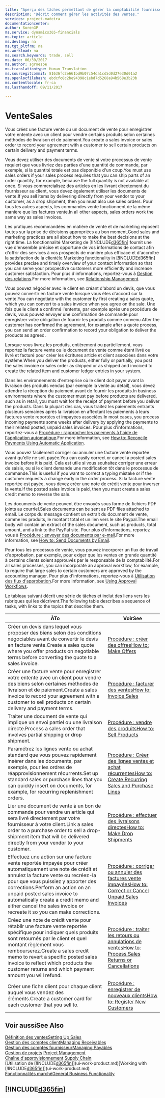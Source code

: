 ```yaml
---
title: "Aperçu des tâches permettant de gérer la comptabilité fournisseur | Microsoft Docs"
description: "Décrit comment gérer les activités des ventes."
services: project-madeira
documentationcenter: 
author: SorenGP
ms.service: dynamics365-financials
ms.topic: article
ms.devlang: na
ms.tgt_pltfrm: na
ms.workload: na
ms.search.keywords: trade, sell
ms.date: 06/30/2017
ms.author: sgroespe
ms.translationtype: Human Translation
ms.sourcegitcommit: 81636fc2e661bd9b07c54da1cd5d0d27e30d01a2
ms.openlocfilehash: ebdcfc8c2be94398c1ebd7d5268a94b568e3b23b
ms.contentlocale: fr-ca
ms.lasthandoff: 09/11/2017

---
```

# <a name="sales"></a><span data-ttu-id="a3840-103">Vente</span><span class="sxs-lookup"><span data-stu-id="a3840-103">Sales</span></span>
<span data-ttu-id="a3840-104">Vous créez une facture vente ou un document de vente pour enregistrer votre entente avec un client pour vendre certains produits selon certaines méthodes de livraison et de paiement.</span><span class="sxs-lookup"><span data-stu-id="a3840-104">You create a sales invoice or sales order to record your agreement with a customer to sell certain products on certain delivery and payment terms.</span></span>

<span data-ttu-id="a3840-105">Vous devez utiliser des documents de vente si votre processus de vente requiert que vous livriez des parties d'une quantité de commande, par exemple, si la quantité totale est pas disponible d'un coup.</span><span class="sxs-lookup"><span data-stu-id="a3840-105">You must use sales orders if your sales process requires that you can ship parts of an order quantity, for example, because the full quantity is not available at once.</span></span> <span data-ttu-id="a3840-106">Si vous commercialisez des articles en les livrant directement du fournisseur au client, vous devez également utiliser les documents de vente.</span><span class="sxs-lookup"><span data-stu-id="a3840-106">If you sell items by delivering directly from your vendor to your customer, as a drop shipment, then you must also use sales orders.</span></span> <span data-ttu-id="a3840-107">Pour tous les autres aspects, les commandes vente fonctionnent de la même manière que les factures vente.</span><span class="sxs-lookup"><span data-stu-id="a3840-107">In all other aspects, sales orders work the same way as sales invoices.</span></span>

<span data-ttu-id="a3840-108">Les pratiques recommandées en matière de vente et de marketing reposent toutes sur la prise de décisions appropriées au bon moment.</span><span class="sxs-lookup"><span data-stu-id="a3840-108">Good sales and marketing practices are all about how to make the best decisions at the right time.</span></span> <span data-ttu-id="a3840-109">La fonctionnalité Marketing de [!INCLUDE[d365fin](includes/d365fin_md.md)] fournit une vue d'ensemble précise et opportune de vos informations de contact afin d'offrir des services à vos prospects de manière plus efficace et d'accroître la satisfaction de la clientèle.</span><span class="sxs-lookup"><span data-stu-id="a3840-109">Marketing functionality in [!INCLUDE[d365fin](includes/d365fin_md.md)] provides precise and timely overview of your contact information so that you can serve your prospective customers more efficiently and increase customer satisfaction.</span></span> <span data-ttu-id="a3840-110">Pour plus d'informations, reportez-vous à [Gestion des relations](marketing-relationship-management.md).</span><span class="sxs-lookup"><span data-stu-id="a3840-110">For more information, see [Relationship Management](marketing-relationship-management.md).</span></span>

<span data-ttu-id="a3840-111">Vous pouvez négocier avec le client en créant d'abord un devis, que vous pouvez convertir en facture vente lorsque vous êtes d'accord sur la vente.</span><span class="sxs-lookup"><span data-stu-id="a3840-111">You can negotiate with the customer by first creating a sales quote, which you can convert to a sales invoice when you agree on the sale.</span></span> <span data-ttu-id="a3840-112">Une fois que le client a confirmé l'entente, par exemple après une procédure de devis, vous pouvez envoyer une confirmation de commande pour enregistrer votre obligation de fournir les produits comme convenu.</span><span class="sxs-lookup"><span data-stu-id="a3840-112">After the customer has confirmed the agreement, for example after a quote process, you can send an order confirmation to record your obligation to deliver the products as agreed.</span></span>

<span data-ttu-id="a3840-113">Lorsque vous livrez les produits, entièrement ou partiellement, vous reportez la facture vente ou le document de vente comme étant livré ou livré et facturé pour créer les écritures article et client associées dans votre système.</span><span class="sxs-lookup"><span data-stu-id="a3840-113">When you deliver the products, either fully or partially, you post the sales invoice or sales order as shipped or as shipped and invoiced to create the related item and customer ledger entries in your system.</span></span>

<span data-ttu-id="a3840-114">Dans les environnements d'entreprise où le client doit payer avant la livraison des produits vendus (par exemple la vente au détail), vous devez attendre la réception du paiement avant de fournir les produits.</span><span class="sxs-lookup"><span data-stu-id="a3840-114">In business environments where the customer must pay before products are delivered, such as in retail, you must wait for the receipt of payment before you deliver the products.</span></span> <span data-ttu-id="a3840-115">Dans la plupart des cas, vous traitez les paiements entrants plusieurs semaines après la livraison en affectant les paiements à leurs factures vente reportées et impayées associées.</span><span class="sxs-lookup"><span data-stu-id="a3840-115">In most cases, you process incoming payments some weeks after delivery by applying the payments to their related posted, unpaid sales invoices.</span></span> <span data-ttu-id="a3840-116">Pour plus d'informations, reportez-vous à [Procédure : rapprocher les paiements à l'aide de l'application automatique](receivables-how-reconcile-payments-auto-application.md).</span><span class="sxs-lookup"><span data-stu-id="a3840-116">For more information, see [How to: Reconcile Payments Using Automatic Application](receivables-how-reconcile-payments-auto-application.md).</span></span>

<span data-ttu-id="a3840-117">Vous pouvez facilement corriger ou annuler une facture vente reportée avant qu'elle ne soit payée.</span><span class="sxs-lookup"><span data-stu-id="a3840-117">You can easily correct or cancel a posted sales invoice before it is paid.</span></span> <span data-ttu-id="a3840-118">Cela est utile si vous souhaitez corriger une erreur de saisie, ou si le client demande une modification tôt dans le processus de commande.</span><span class="sxs-lookup"><span data-stu-id="a3840-118">This is useful if you want to correct a typing mistake or if the customer requests a change early in the order process.</span></span> <span data-ttu-id="a3840-119">Si la facture vente reportée est payée, vous devez créer une note de crédit vente pour inverser la vente.</span><span class="sxs-lookup"><span data-stu-id="a3840-119">If the posted sales invoice is paid, then you must create a sales credit memo to reverse the sale.</span></span>

<span data-ttu-id="a3840-120">Les documents de vente peuvent être envoyés sous forme de fichiers PDF joints au courriel.</span><span class="sxs-lookup"><span data-stu-id="a3840-120">Sales documents can be sent as PDF files attached to email.</span></span> <span data-ttu-id="a3840-121">Le corps du message contient un extrait du document de vente, comme les produits, le montant total et un lien vers le site Paypal.</span><span class="sxs-lookup"><span data-stu-id="a3840-121">The email body will contain an extract of the sales document, such as products, total amount, and a link to the PayPal site.</span></span> <span data-ttu-id="a3840-122">Pour plus d'informations, reportez vous à [Procédure : envoyer des documents par e-mail](ui-how-send-documents-email.md).</span><span class="sxs-lookup"><span data-stu-id="a3840-122">For more information, see [How to: Send Documents by Email](ui-how-send-documents-email.md).</span></span>

<span data-ttu-id="a3840-123">Pour tous les processus de vente, vous pouvez incorporer un flux de travail d'approbation, par exemple, pour exiger que les ventes en grande quantité à certains clients soient approuvés par le responsable de la comptabilité.</span><span class="sxs-lookup"><span data-stu-id="a3840-123">For all sales processes, you can incorporate an approval workflow, for example, to require that large sales to certain customers are approved by the accounting manager.</span></span> <span data-ttu-id="a3840-124">Pour plus d'informations, reportez-vous à [Utilisation des flux d'approbation](across-how-use-approval-workflows.md).</span><span class="sxs-lookup"><span data-stu-id="a3840-124">For more information, see [Using Approval Workflows](across-how-use-approval-workflows.md).</span></span>

<span data-ttu-id="a3840-125">Le tableau suivant décrit une série de tâches et inclut des liens vers les rubriques qui les décrivent.</span><span class="sxs-lookup"><span data-stu-id="a3840-125">The following table describes a sequence of tasks, with links to the topics that describe them.</span></span>

| <span data-ttu-id="a3840-126">À</span><span class="sxs-lookup"><span data-stu-id="a3840-126">To</span></span> | <span data-ttu-id="a3840-127">Voir</span><span class="sxs-lookup"><span data-stu-id="a3840-127">See</span></span> |
| --- | --- |
| <span data-ttu-id="a3840-128">Créer un devis dans lequel vous proposer des biens selon des conditions négociables avant de convertir le devis en facture vente.</span><span class="sxs-lookup"><span data-stu-id="a3840-128">Create a sales quote where you offer products on negotiable terms before converting the quote to a sales invoice.</span></span> |[<span data-ttu-id="a3840-129">Procédure : créer des offres</span><span class="sxs-lookup"><span data-stu-id="a3840-129">How to: Make Offers</span></span>](sales-how-make-offers.md) |
| <span data-ttu-id="a3840-130">Créer une facture vente pour enregistrer votre entente avec un client pour vendre des biens selon certaines méthodes de livraison et de paiement.</span><span class="sxs-lookup"><span data-stu-id="a3840-130">Create a sales invoice to record your agreement with a customer to sell products on certain delivery and payment terms.</span></span> |[<span data-ttu-id="a3840-131">Procédure : facturer des ventes</span><span class="sxs-lookup"><span data-stu-id="a3840-131">How to: Invoice Sales</span></span>](sales-how-invoice-sales.md) |
| <span data-ttu-id="a3840-132">Traiter une document de vente qui implique un envoi partiel ou une livraison directe.</span><span class="sxs-lookup"><span data-stu-id="a3840-132">Process a sales order that involves partial shipping or drop shipment.</span></span> |[<span data-ttu-id="a3840-133">Procédure : vendre des produits</span><span class="sxs-lookup"><span data-stu-id="a3840-133">How to: Sell Products</span></span>](sales-how-sell-products.md) |
|<span data-ttu-id="a3840-134">Paramétrez les lignes vente ou achat standard que vous pouvez rapidement insérer dans les documents, par exemple, pour les ordres de réapprovisionnement récurrents.</span><span class="sxs-lookup"><span data-stu-id="a3840-134">Set up standard sales or purchase lines that you can quickly insert on documents, for example, for recurring replenishment orders.</span></span>|[<span data-ttu-id="a3840-135">Procédure : Créer des lignes ventes et achat récurrentes</span><span class="sxs-lookup"><span data-stu-id="a3840-135">How to: Create Recurring Sales and Purchase Lines</span></span>](sales-how-work-standard-lines.md)|  
| <span data-ttu-id="a3840-136">Lier une document de vente à un bon de commande pour vendre un article qui sera livré directement par votre fournisseur à votre client.</span><span class="sxs-lookup"><span data-stu-id="a3840-136">Link a sales order to a purchase order to sell a drop-shipment item that will be delivered directly from your vendor to your customer.</span></span> |[<span data-ttu-id="a3840-137">Procédure : effectuer des livraisons directes</span><span class="sxs-lookup"><span data-stu-id="a3840-137">How to: Make Drop Shipments</span></span>](sales-how-drop-shipment.md) |
| <span data-ttu-id="a3840-138">Effectuez une action sur une facture vente reportée impayée pour créer automatiquement une note de crédit et annulez la facture vente ou recréez-la pour que vous puissiez y apporter des corrections.</span><span class="sxs-lookup"><span data-stu-id="a3840-138">Perform an action on an unpaid posted sales invoice to automatically create a credit memo and either cancel the sales invoice or recreate it so you can make corrections.</span></span> |[<span data-ttu-id="a3840-139">Procédure : corriger ou annuler des factures vente impayées</span><span class="sxs-lookup"><span data-stu-id="a3840-139">How to: Correct or Cancel Unpaid Sales Invoices</span></span>](sales-how-correct-cancel-sales-invoice.md) |
| <span data-ttu-id="a3840-140">Créez une note de crédit vente pour rétablir une facture vente reportée spécifique pour indiquer quels produits sont retournés par le client et quel montant règlement vous rembourserez.</span><span class="sxs-lookup"><span data-stu-id="a3840-140">Create a sales credit memo to revert a specific posted sales invoice to reflect which products the customer returns and which payment amount you will refund.</span></span> |[<span data-ttu-id="a3840-141">Procédure : traiter les retours ou annulations de ventes</span><span class="sxs-lookup"><span data-stu-id="a3840-141">How to: Process Sales Returns or Cancellations</span></span>](sales-how-process-sales-returns-cancellations.md) |
| <span data-ttu-id="a3840-142">Créer une fiche client pour chaque client auquel vous vendez des éléments.</span><span class="sxs-lookup"><span data-stu-id="a3840-142">Create a customer card for each customer that you sell to.</span></span> |[<span data-ttu-id="a3840-143">Procédure : enregistrer de nouveaux clients</span><span class="sxs-lookup"><span data-stu-id="a3840-143">How to: Register New Customers</span></span>](sales-how-register-new-customers.md) |

## <a name="see-also"></a><span data-ttu-id="a3840-144">Voir aussi</span><span class="sxs-lookup"><span data-stu-id="a3840-144">See Also</span></span>
[<span data-ttu-id="a3840-145">Définition des ventes</span><span class="sxs-lookup"><span data-stu-id="a3840-145">Setting Up Sales</span></span>](sales-setup-sales.md)  
[<span data-ttu-id="a3840-146">Gestion des comptes client</span><span class="sxs-lookup"><span data-stu-id="a3840-146">Managing Receivables</span></span>](receivables-manage-receivables.md)  
[<span data-ttu-id="a3840-147">Gestion des comptes fournisseur</span><span class="sxs-lookup"><span data-stu-id="a3840-147">Managing Payables</span></span>](payables-manage-payables.MD)  
<span data-ttu-id="a3840-148">[Gestion de projets](projects-manage-projects.md)  </span><span class="sxs-lookup"><span data-stu-id="a3840-148">[Project Management](projects-manage-projects.md)  </span></span>  
<span data-ttu-id="a3840-149">[Chaîne d'approvisionnement](madeira-supply-chain.md)    </span><span class="sxs-lookup"><span data-stu-id="a3840-149">[Supply Chain](madeira-supply-chain.md)    </span></span>  
<span data-ttu-id="a3840-150">[Utilisation de [!INCLUDE[d365fin](includes/d365fin_md.md)]](ui-work-product.md)</span><span class="sxs-lookup"><span data-stu-id="a3840-150">[Working with [!INCLUDE[d365fin](includes/d365fin_md.md)]](ui-work-product.md)</span></span>  
[<span data-ttu-id="a3840-151">Fonctionnalités marché</span><span class="sxs-lookup"><span data-stu-id="a3840-151">General Business Functionality</span></span>](ui-across-business-areas.md)

## [!INCLUDE[d365fin](includes/free_trial_md.md)]

